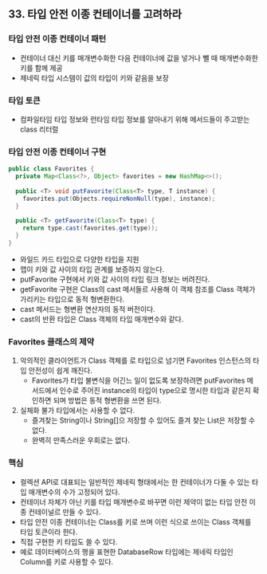## 33. 타입 안전 이종 컨테이너를 고려하라

### 타입 안전 이종 컨테이너 패턴

- 컨테이너 대신 키를 매개변수화한 다음 컨테이너에 값을 넣거나 뺄 때 매개변수화한 키를 함께 제공
- 제네릭 타입 시스템이 값의 타입이 키와 같음을 보장



### 타입 토큰

- 컴파일타임 타입 정보와 런타임 타입 정보를 알아내기 위해 메서드들이 주고받는 class 리터럴



### 타입 안전 이종 컨테이너 구현

```java
public class Favorites {
  private Map<Class<?>, Object> favorites = new HashMap<>();
  
  public <T> void putFavorite(Class<T> type, T instance) {
    favorites.put(Objects.requireNonNull(type), instance);
  }
  
  public <T> getFavorite(Class<T> type) {
    return type.cast(favorites.get(type));
  }
}
```

- 와일드 카드 타입으로 다양한 타입을 지원
- 맵이 키와 값 사이의 타입 관계를 보증하지 않는다.
- putFavorite 구현에서 키와 값 사이의 타입 링크 정보는 버려진다.
- getFavorite 구현은 Class의 cast 메서들르 사용해 이 객체 참조를 Class 객체가 가리키는 타입으로 동적 형변환한다.
- cast 메서드는 형변환 연산자의 동적 버전이다.
- cast의 반환 타입은 Class 객체의 타입 매개변수와 같다.



### Favorites 클래스의 제약

1. 악의적인 클라이언트가 Class 객체를 로 타입으로 넘기면 Favorites 인스턴스의 타입 안전성이 쉽게 깨진다.
   - Favorites가 타입 불변식을 어긴느 일이 없도록 보장하려면 putFavorites 메서드에서 인수로 주어진 instance의 타입이  type으로 명시한 타입과 같은지 확인하면 되며 방법은 동적 형변환을 쓰면 된다.
2. 실체화 불가 타입에서는 사용할 수 없다.
   - 즐겨찾는 String이나 String[]으 저장할 수 있어도 즐겨 찾는 List<String>은 저장할 수 없다.
   - 완벽히 만족스러운 우회로는 없다.



### 핵심

- 컬렉션 API로 대표되는 일반적인 제네릭 형태에서는 한 컨테이너가 다둘 수 있는 타입 매개변수의 수가 고정되어 있다.
- 컨테이너 자체가 아닌 키를 타입 매개변수로 바꾸면 이런 제약이 없는 타입 안전 이종 컨테이널르 만들 수 있다.
- 타입 안전 이종 컨테이너는 Class를 키로 쓰며 이런 식으로 쓰이는 Class 객체를 타입 토큰이라 한다.
- 직접 구현한 키 타입도 쓸 수 있다.
- 예로 데이터베이스의 행을 표현한 DatabaseRow 타입에는 제네릭 타입인 Column<T>를 키로 사용할 수 있다.